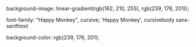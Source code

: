 background-image: linear-gradient(rgb(162, 210, 255), rgb(239, 176, 201));

font-family: "Happy Monkey", cursive;
'Happy Monkey', cursivebody
sans-serifhtml

background-color: rgb(239, 176, 201);
